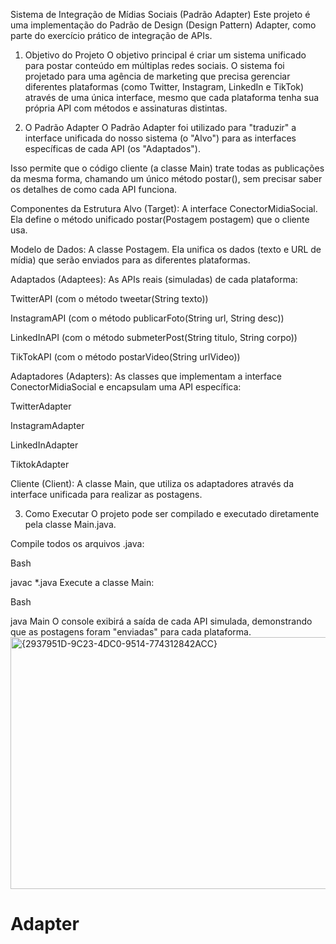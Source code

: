 Sistema de Integração de Mídias Sociais (Padrão Adapter)
Este projeto é uma implementação do Padrão de Design (Design Pattern) Adapter, como parte do exercício prático de integração de APIs.

1. Objetivo do Projeto
O objetivo principal é criar um sistema unificado para postar conteúdo em múltiplas redes sociais. O sistema foi projetado para uma agência de marketing que precisa gerenciar diferentes plataformas (como Twitter, Instagram, LinkedIn e TikTok) através de uma única interface, mesmo que cada plataforma tenha sua própria API com métodos e assinaturas distintas.

2. O Padrão Adapter
O Padrão Adapter foi utilizado para "traduzir" a interface unificada do nosso sistema (o "Alvo") para as interfaces específicas de cada API (os "Adaptados").

Isso permite que o código cliente (a classe Main) trate todas as publicações da mesma forma, chamando um único método postar(), sem precisar saber os detalhes de como cada API funciona.

Componentes da Estrutura
Alvo (Target): A interface ConectorMidiaSocial. Ela define o método unificado postar(Postagem postagem) que o cliente usa.

Modelo de Dados: A classe Postagem. Ela unifica os dados (texto e URL de mídia) que serão enviados para as diferentes plataformas.

Adaptados (Adaptees): As APIs reais (simuladas) de cada plataforma:

TwitterAPI (com o método tweetar(String texto))

InstagramAPI (com o método publicarFoto(String url, String desc))

LinkedInAPI (com o método submeterPost(String titulo, String corpo))

TikTokAPI (com o método postarVideo(String urlVideo))

Adaptadores (Adapters): As classes que implementam a interface ConectorMidiaSocial e encapsulam uma API específica:

TwitterAdapter

InstagramAdapter

LinkedInAdapter

TiktokAdapter

Cliente (Client): A classe Main, que utiliza os adaptadores através da interface unificada para realizar as postagens.

3. Como Executar
O projeto pode ser compilado e executado diretamente pela classe Main.java.

Compile todos os arquivos .java:

Bash

javac *.java
Execute a classe Main:

Bash

java Main 
O console exibirá a saída de cada API simulada, demonstrando que as postagens foram "enviadas" para cada plataforma.
<img width="911" height="403" alt="{2937951D-9C23-4DC0-9514-774312842ACC}" src="https://github.com/user-attachments/assets/2dd7a623-07e2-4b1f-a4f7-65f51b113190" />
# Adapter
